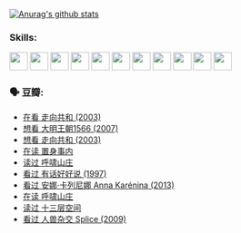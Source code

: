 
[![Anurag's github stats](https://github-readme-stats.vercel.app/api?username=w940853815)](https://github.com/anuraghazra/github-readme-stats)

### Skills:

<code><img height="32" src="https://cdn.jsdelivr.net/npm/simple-icons@v5/icons/python.svg"></code>
<code><img height="32" src="https://cdn.jsdelivr.net/npm/simple-icons@v5/icons/javascript.svg"></code>
<code><img height="32" src="https://cdn.jsdelivr.net/npm/simple-icons@v5/icons/django.svg"></code>
<code><img height="32" src="https://cdn.jsdelivr.net/npm/simple-icons@v5/icons/flask.svg"></code>
<code><img height="32" src="https://cdn.jsdelivr.net/npm/simple-icons@v5/icons/vuetify.svg"></code>
<code><img height="32" src="https://cdn.jsdelivr.net/npm/simple-icons@v5/icons/git.svg"></code>
<code><img height="32" src="https://cdn.jsdelivr.net/npm/simple-icons@v5/icons/docker.svg"></code>
<code><img height="32" src="https://cdn.jsdelivr.net/npm/simple-icons@v5/icons/postgresql.svg"></code>
<code><img height="32" src="https://cdn.jsdelivr.net/npm/simple-icons@v5/icons/elasticsearch.svg"></code>
<code><img height="32" src="https://cdn.jsdelivr.net/npm/simple-icons@v5/icons/macos.svg"></code>
<code><img height="32" src="https://cdn.jsdelivr.net/npm/simple-icons@v5/icons/linux.svg"></code>

### 🗣 豆瓣:

<!-- DOUBAN-ACTIVITIES:START -->
- [在看 走向共和‎ (2003)](https://www.douban.com/people/136069238/status/3711470443/?_i=41277115)
- [想看 大明王朝1566‎ (2007)](https://www.douban.com/people/136069238/status/3710980213/?_i=41277115)
- [想看 走向共和‎ (2003)](https://www.douban.com/people/136069238/status/3710980002/?_i=41277115)
- [在读 置身事内](https://www.douban.com/people/136069238/status/3710472151/?_i=41277115)
- [读过 呼啸山庄](https://www.douban.com/people/136069238/status/3710470617/?_i=41277115)
- [看过 有话好好说‎ (1997)](https://www.douban.com/people/136069238/status/3709833172/?_i=41277115)
- [看过 安娜·卡列尼娜 Anna Karénina‎ (2013)](https://www.douban.com/people/136069238/status/3708942010/?_i=41277115)
- [在读 呼啸山庄](https://www.douban.com/people/136069238/status/3701626992/?_i=41277115)
- [读过 十三层空间](https://www.douban.com/people/136069238/status/3700755247/?_i=41277115)
- [看过 人兽杂交 Splice‎ (2009)](https://www.douban.com/people/136069238/status/3700243036/?_i=41277115)
<!-- DOUBAN-ACTIVITIES:END -->
<!--
**w940853815/w940853815** is a ✨ _special_ ✨ repository because its `README.md` (this file) appears on your GitHub profile.

Here are some ideas to get you started:

- 🔭 I’m currently working on ...
- 🌱 I’m currently learning ...
- 👯 I’m looking to collaborate on ...
- 🤔 I’m looking for help with ...
- 💬 Ask me about ...
- 📫 How to reach me: ...
- 😄 Pronouns: ...
- ⚡ Fun fact: ...
-->
